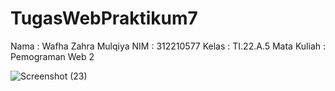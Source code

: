 # TugasWebPraktikum7

Nama : Wafha Zahra Mulqiya
NIM : 312210577
Kelas : TI.22.A.5
Mata Kuliah : Pemograman Web 2

![Screenshot (23)](https://github.com/wafhazahra08/TugasWebPraktikum7/assets/131223804/454cd09c-354c-4be2-831c-23d064494075)


